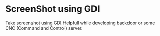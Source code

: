 # ScreenShot using GDI
Take screenshot using GDI.Helpfull while developing backdoor or some CNC (Command and Control) server.
